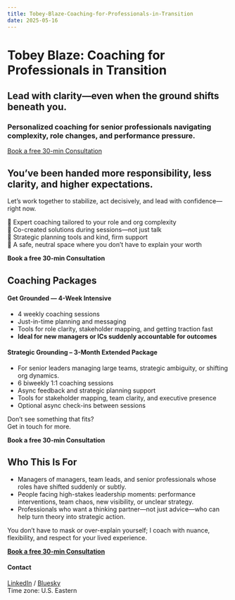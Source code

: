 ```yaml
---
title: Tobey-Blaze-Coaching-for-Professionals-in-Transition
date: 2025-05-16
---
```


# Tobey Blaze: Coaching for Professionals in Transition

## **Lead with clarity—even when the ground shifts beneath you.**

### Personalized coaching for senior professionals navigating complexity, role changes, and performance pressure.

[Book a free 30-min Consultation](https://zcal.co/tobey)

## You’ve been handed more responsibility, less clarity, and higher expectations.

Let’s work together to stabilize, act decisively, and lead with confidence—right now.  
  
🌈 Expert coaching tailored to your role and org complexity  
🌈 Co-created solutions during sessions—not just talk  
🌈 Strategic planning tools and kind, firm support  
🌈 A safe, neutral space where you don’t have to explain your worth

**Book a free 30-min Consultation**

## Coaching Packages

#### **Get Grounded — 4-Week Intensive**

- 4 weekly coaching sessions
- Just-in-time planning and messaging
- Tools for role clarity, stakeholder mapping, and getting traction fast
- **Ideal for new managers or ICs suddenly accountable for outcomes**

#### **Strategic Grounding – 3-Month Extended Package**

- For senior leaders managing large teams, strategic ambiguity, or shifting org dynamics.
- 6 biweekly 1:1 coaching sessions
- Async feedback and strategic planning support
- Tools for stakeholder mapping, team clarity, and executive presence
- Optional async check-ins between sessions

Don’t see something that fits?  
Get in touch for more.

**Book a free 30-min Consultation**

## Who This Is For

- Managers of managers, team leads, and senior professionals whose roles have shifted suddenly or subtly.
- People facing high-stakes leadership moments: performance interventions, team chaos, new visibility, or unclear strategy.
- Professionals who want a thinking partner—not just advice—who can help turn theory into strategic action.

You don’t have to mask or over-explain yourself; I coach with nuance, flexibility, and respect for your lived experience.

[**Book a free 30-min Consultation**](https://zcal.co/tobey)

#### Contact

[LinkedIn](https://www.linkedin.com/in/tobeyaumann) / [](https://tobeyblaze.wordpress.com/#)[Bluesky](https://bsky.app/profile/tobeyblaze.bsky.social)  
Time zone: U.S. Eastern
